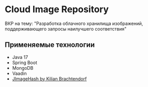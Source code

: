 # Cloud Image Repository
ВКР на тему: "Разработка облачного хранилища изображений, поддерживающего запросы наилучшего соответствия"

## Применяемые технологии
* Java 17
* Spring Boot
* MongoDB
* Vaadin
* [JImageHash by Kilian Brachtendorf](https://github.com/KilianB/JImageHash)